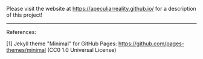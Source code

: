 Please visit the website at https://apeculiarreality.github.io/ for a description of this project!

___

References:

[1] Jekyll theme "Minimal" for GitHub Pages: https://github.com/pages-themes/minimal (CC0 1.0 Universal License)

